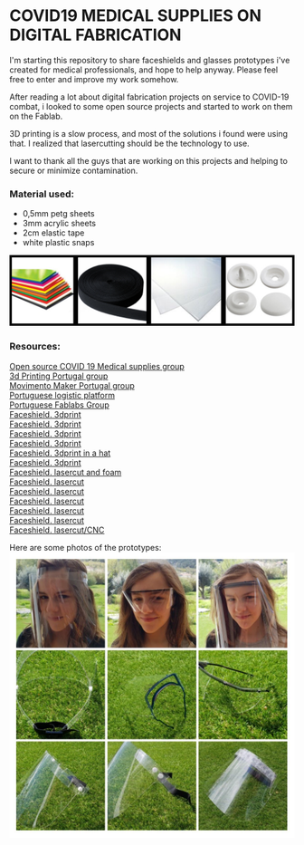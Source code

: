 # COVID19 MEDICAL SUPPLIES ON DIGITAL FABRICATION
I'm starting this repository to share faceshields and glasses prototypes i've created for medical professionals, and hope to help anyway. Please feel free to enter and improve my work somehow.

After reading a lot about digital fabrication projects on service to COVID-19 combat, i looked to some open source projects and started to work on them on the Fablab.

3D printing is a slow process, and most of the solutions i found were using that. I realized that lasercutting should be the technology to use.

I want to thank all the guys that are working on this projects and helping to secure or minimize contamination.

### Material used:
- 0,5mm petg sheets
- 3mm acrylic sheets
- 2cm elastic tape
- white plastic snaps

![GitHub Logo](/images/materials.jpg)

### Resources:
[Open source COVID 19 Medical supplies group](https://www.facebook.com/groups/opensourcecovid19medicalsupplies/)  
[3d Printing Portugal group](https://www.facebook.com/groups/107115679696679/)  
[Movimento Maker Portugal group](https://www.facebook.com/groups/MovimentoMakerPortugal/)  
[Portuguese logistic platform](http://apt3d.org/)   
[Portuguese Fablabs Group](https://www.facebook.com/groups/592719330866353/)  
[Faceshield. 3dprint](https://3dverkstan.se/protective-visor/?fbclid=IwAR3pWnaccG2qeJ8V0TCAvC0iPXW1zI_34YfW-bbqJiLCFwJHXxGHxOeBTzk)  
[Faceshield. 3dprint](https://gechev.com/diy/medical-face-shield-3d-model-for-printing/?fbclid=IwAR1QWZKAa8Tts-77X7jq5IR1nJqXrUWG7KGaAN-d_U3g_INJ1gHXaicUi2M)  
[Faceshield. 3dprint](https://github.com/GliaX/faceshield)  
[Faceshield. 3dprint](https://www.myminifactory.com/object/3d-print-laser-free-face-shield-face-mask-frame-114656?fbclid=IwAR27ixUcCPsc3PsdGHmqzb6z5PAQs0SxYySLgA1Dxhasj__SOwZd7YGlPLg)  
[Faceshield. 3dprint in a hat](https://www.brimshield.com/?fbclid=IwAR07FNHmtpXuHV3XgWv2P6uIoIpIV9wx-yv93JNfV5aTid9M6Vt6Vd2mi54)  
[Faceshield. 3dprint](https://budmen.com/?fbclid=IwAR3g2sLXf67jO4AIUjVrrfJ1evGGpW-mJQtkYk3XzIKq2p4PEtdGUZtEj_E)  
[Faceshield. lasercut and foam](https://making.engr.wisc.edu/shield/?fbclid=IwAR1pTsgSH2unXtz_WDP_3FA-vObAQB71_mY151KjS8woNtTBtTkxQp8XLpI)  
[Faceshield. lasercut](https://www.welder.app/stg.stg/all.cnc.made.face.shield-reusable-open.source-quick.prod/master/tree?fbclid=IwAR2WDz5akK_mTAogZ2w2U3odWdINfT0EFM091FYQmVQp7PkIE843nSMQtHY)  
[Faceshield. lasercut](https://www.rivertec.co/product-page/face-shield-instructions)  
[Faceshield. lasercut](https://photos.google.com/share/AF1QipPUS6cAj_P8U7TAZqf85UNfj-KS_8ZyNTZFJuGpFeEf4-VBLAcngoKAMZLhqBFVRg?fbclid=IwAR3tdiCPD1b1nDmv7ukAgRWwvAkEKhR4L9MK0aA2dtqUcnFLGn4nWswVWQo&key=T2E5RTJCaFgtUGlqaXVWTHI1X0VIcEJfcDFFZ1VB)  
[Faceshield. lasercut](https://gitlab.com/lucidminds/Openfullfaceshield?fbclid=IwAR07FNHmtpXuHV3XgWv2P6uIoIpIV9wx-yv93JNfV5aTid9M6Vt6Vd2mi54)  
[Faceshield. lasercut](https://www.delve.com/insights/face-shield-designs-to-fill-the-gap?fbclid=IwAR3pWnaccG2qeJ8V0TCAvC0iPXW1zI_34YfW-bbqJiLCFwJHXxGHxOeBTzk)  
[Faceshield. lasercut/CNC](https://github.com/CleverLittleMaker/CLMFaceShield)  

Here are some photos of the prototypes:
![GitHub Logo](/images/colagem.jpg)
